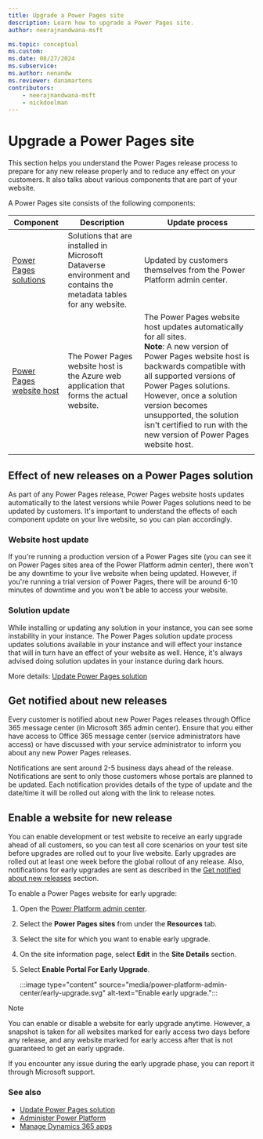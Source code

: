 ```yaml
---
title: Upgrade a Power Pages site
description: Learn how to upgrade a Power Pages site.
author: neerajnandwana-msft

ms.topic: conceptual
ms.custom: 
ms.date: 08/27/2024
ms.subservice: 
ms.author: nenandw
ms.reviewer: danamartens
contributors:
    - neerajnandwana-msft
    - nickdoelman
---
```

 
# Upgrade a Power Pages site

This section helps you understand the Power Pages release process to prepare for any new release properly and to reduce any effect on your customers. It also talks about various components that are part of your website.

A Power Pages site consists of the following components:

|Component|Description|Update process|
|---------|-----------|--------------|
|[Power Pages solutions](#solution-update)|Solutions that are installed in Microsoft Dataverse environment and contains the metadata tables for any website.|Updated by customers themselves from the Power Platform admin center.|
|[Power Pages website host](#website-host-update)|The Power Pages website host is the Azure web application that forms the actual website.|The Power Pages website host updates automatically for all sites.<br>**Note**: A new version of Power Pages website host is backwards compatible with all supported versions of Power Pages solutions. However, once a solution version becomes unsupported, the solution isn't certified to run with the new version of Power Pages website host.|
|||

## Effect of new releases on a Power Pages solution

As part of any Power Pages release, Power Pages website hosts updates automatically to the latest versions while Power Pages solutions need to be updated by customers. It's important to understand the effects of each component update on your live website, so you can plan accordingly.

### Website host update

If you're running a production version of a Power Pages site (you can see it on Power Pages sites area of the Power Platform admin center), there won't be any downtime to your live website when being updated. However, if you're running a trial version of Power Pages, there will be around 6-10 minutes of downtime and you won't be able to access your website.

### Solution update

While installing or updating any solution in your instance, you can see some instability in your instance. The Power Pages solution update process updates solutions available in your instance and will effect your instance that will in turn have an effect of your website as well. Hence, it's always advised doing solution updates in your instance during dark hours.

More details: [Update Power Pages solution](update-solution.md)

## Get notified about new releases

Every customer is notified about new Power Pages releases through Office 365 message center (in Microsoft 365 admin center). Ensure that you either have access to Office 365 message center (service administrators have access) or have discussed with your service administrator to inform you about any new Power Pages releases.

Notifications are sent around 2-5 business days ahead of the release. Notifications are sent to only those customers whose portals are planned to be updated. Each notification provides details of the type of update and the date/time it will be rolled out along with the link to release notes.

## Enable a website for new release

You can enable development or test website to receive an early upgrade ahead of all customers, so you can test all core scenarios on your test site before upgrades are rolled out to your live website. Early upgrades are rolled out at least one week before the global rollout of any release. Also, notifications for early upgrades are sent as described in the [Get notified about new releases](#get-notified-about-new-releases) section.

To enable a Power Pages website for early upgrade:

1. Open the [Power Platform admin center](https://aka.ms/ppac).

1. Select the **Power Pages sites** from under the **Resources** tab.

1. Select the site for which you want to enable early upgrade.

1. On the site information page, select **Edit** in the **Site Details** section.

1. Select **Enable Portal For Early Upgrade**.

    :::image type="content" source="media/power-platform-admin-center/early-upgrade.svg" alt-text="Enable early upgrade.":::

> [!NOTE]
> You can enable or disable a website for early upgrade anytime. However, a snapshot is taken for all websites marked for early access two days before any release, and any website marked for early access after that is not guaranteed to get an early upgrade.

If you encounter any issue during the early upgrade phase, you can report it through Microsoft support.

### See also

- [Update Power Pages solution](update-solution.md) 
- [Administer Power Platform](/power-platform/admin/admin-documentation) 
- [Manage Dynamics 365 apps](/power-platform/admin/manage-apps)


